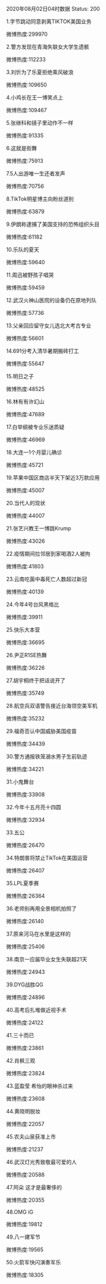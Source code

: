 2020年08月02日04时数据
Status: 200

1.字节跳动同意剥离TIKTOK美国业务

微博热度:299970

2.警方发现在青海失联女大学生遗骸

微博热度:112233

3.刘忻为了乐夏拒绝乘风破浪

微博热度:109650

4.小鸡长在王一博笑点上

微博热度:109467

5.张继科和镜子里动作不一样

微博热度:91335

6.这就是街舞

微博热度:75913

7.5人出游唯一生还者发声

微博热度:70756

8.TikTok明星博主向粉丝道别

微博热度:63879

9.伊朗称逮捕了美国支持的恐怖组织头目

微博热度:61182

10.乐队的夏天

微博热度:59640

11.周迅被野孩子唱哭

微博热度:59459

12.武汉火神山医院的设备仍在原地列队

微博热度:57736

13.父亲回应留守女儿选北大考古专业

微博热度:56601

14.691分考入清华暑期搬砖打工

微博热度:55647

15.明日之子

微博热度:48525

16.林有有许幻山

微博热度:47689

17.白举纲被专业乐迷质疑

微博热度:46969

18.大连一1个月婴儿确诊

微博热度:45721

19.苹果中国区商店半天下架近3万款应用

微博热度:45007

20.当代人的现状

微博热度:44007

21.张艺兴教王一博跳Krump

微博热度:43026

22.疫情期间拉邻居到家喝酒2人被拘

微博热度:41803

23.云南吃菌中毒死亡人数超过新冠

微博热度:40139

24.今年4号台风黑格比

微博热度:39911

25.快乐大本营

微博热度:36695

26.尹正R1SE热舞

微博热度:36226

27.胡宇桐终于把话说开了

微博热度:35749

28.航空兵双语警告接近台海领空美军机

微博热度:35232

29.福奇否认中国威胁美国疫苗

微博热度:34439

30.警方通报铁笼溺水男子生前轨迹

微博热度:34221

31.小鬼舞台

微博热度:33908

32.今年十五月亮十四圆

微博热度:32934

33.五公

微博热度:26470

34.特朗普将禁止TikTok在美国运营

微博热度:26407

35.LPL夏季赛

微博热度:26364

36.老师别再用全景相机拍照了

微博热度:26140

37.原来河马在水里是这样的

微博热度:25406

38.南京一应届毕业女生失联超21天

微博热度:24943

39.DYG战胜QG

微博热度:24896

40.高考后扎堆做近视手术

微博热度:24122

41.三十而已

微博热度:23861

42.肖枫三观

微博热度:23824

43.蓝盈莹 希怡的眼神杀过来

微博热度:23608

44.黄晓明脱妆

微博热度:22057

45.农夫山泉获准上市

微博热度:21237

46.武汉灯光秀致敬最可爱的人

微博热度:20588

47.阿朵 这才是最奢侈的

微博热度:20355

48.OMG iG

微博热度:19812

49.八一建军节

微博热度:19565

50.火箭军快闪演奏军乐

微博热度:18305

